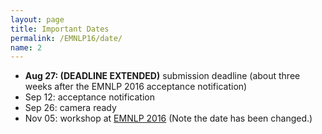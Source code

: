 ```yaml
---
layout: page
title: Important Dates
permalink: /EMNLP16/date/
name: 2
---
```


* **Aug 27: (DEADLINE EXTENDED)** submission deadline (about three weeks after the EMNLP 2016 acceptance notification) 
* Sep 12: acceptance notification  
* Sep 26: camera ready
* Nov 05: workshop at [EMNLP 2016](www.emnlp2016.net) (Note the date has been changed.)
